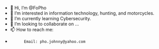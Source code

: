 - 👋 Hi, I’m @FoPho
- 👀 I’m interested in information technology, hunting, and motorcycles.
- 🌱 I’m currently learning Cybersecurity.
- 💞️ I’m looking to collaborate on ...
- 📫 How to reach me:
-           Email: pho.johnny@yahoo.com

<!---
FoPho/FoPho is a ✨ special ✨ repository because its `README.md` (this file) appears on your GitHub profile.
You can click the Preview link to take a look at your changes.
--->
